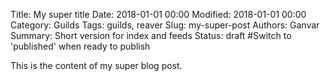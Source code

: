 Title: My super title
Date: 2018-01-01 00:00
Modified: 2018-01-01 00:00
Category: Guilds
Tags: guilds, reaver
Slug: my-super-post
Authors: Ganvar
Summary: Short version for index and feeds
Status: draft #Switch to 'published' when ready to publish

This is the content of my super blog post.
